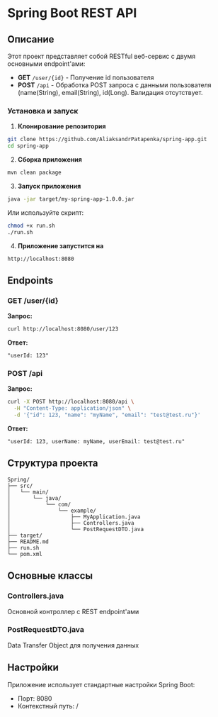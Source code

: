 # Spring Boot REST API

## Описание

Этот проект представляет собой RESTful веб-сервис с двумя основными endpoint'ами:
- **GET** `/user/{id}` - Получение id пользователя
- **POST** `/api` - Обработка POST запроса с данными пользователя (name(String), email(String), id(Long). Валидация отсутствует.

### Установка и запуск

1. **Клонирование репозитория**
```bash
git clone https://github.com/AliaksandrPatapenka/spring-app.git
cd spring-app
```

2. **Сборка приложения**
```bash
mvn clean package
```

3. **Запуск приложения**
```bash
java -jar target/my-spring-app-1.0.0.jar
```

Или используйте скрипт:
```bash
chmod +x run.sh
./run.sh
```

4. **Приложение запустится на**
```
http://localhost:8080
```

## Endpoints

### GET /user/{id}

**Запрос:**
```bash
curl http://localhost:8080/user/123
```

**Ответ:**
```
"userId: 123"
```

### POST /api

**Запрос:**
```bash
curl -X POST http://localhost:8080/api \
  -H "Content-Type: application/json" \
  -d '{"id": 123, "name": "myName", "email": "test@test.ru"}'
```

**Ответ:**
```
"userId: 123, userName: myName, userEmail: test@test.ru"
```

## Структура проекта

```
Spring/
├── src/                       
│   └── main/
│       └── java/
│           └── com/
│               └── example/
│                   ├── MyApplication.java
│                   ├── Controllers.java
│                   └── PostRequestDTO.java
├── target/                       
├── README.md                     
├── run.sh                       
└── pom.xml                       
```

## Основные классы

### Controllers.java
Основной контроллер с REST endpoint'ами

### PostRequestDTO.java
Data Transfer Object для получения данных

## Настройки

Приложение использует стандартные настройки Spring Boot:
- Порт: 8080
- Контекстный путь: /
